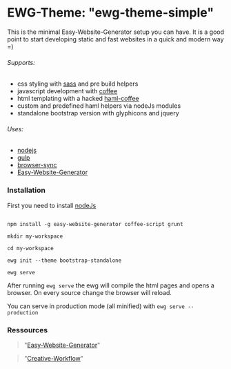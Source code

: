 # EWG-Theme: "ewg-theme-simple"
This is the minimal Easy-Website-Generator setup you can have. It is a good point to start developing static and fast websites in a quick and modern way =)

###### Supports:
  * css styling with [sass](http://sass-lang.com/documentation/file.SASS_REFERENCE.html) and pre build helpers
  * javascript development with [coffee](http://coffeescript.org/)
  * html templating with a hacked [haml-coffee](https://github.com/easy-website-generator/haml-coffee)
  * custom and predefined haml helpers via nodeJs modules
  * standalone bootstrap version with glyphicons and jquery

###### Uses:
  * [nodejs](https://nodejs.org/en/)
  * [gulp](https://github.com/gulpjs/gulp)
  * [browser-sync](https://browsersync.io/)
  * [Easy-Website-Generator](https://github.com/easy-website-generator/)


### Installation
First you need to install [nodeJs](https://nodejs.org/en/download/)

```

npm install -g easy-website-generator coffee-script grunt

mkdir my-workspace

cd my-workspace

ewg init --theme bootstrap-standalone

ewg serve

```
After running ``ewg serve`` the ewg will compile the html pages and opens a browser. On every source change the browser will reload.

You can serve in production mode (all minified) with ```ewg serve --production```

### Ressources
> "[Easy-Website-Generator](https://github.com/easy-website-generator/)"

> "[Creative-Workflow](http://www.creative-workflow.berlin/company.html)"
